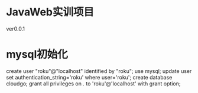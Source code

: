 # JavaWeb实训项目  
  
ver0.0.1  

# mysql初始化
create user "roku"@"localhost" identified by "roku";
use mysql;
update user set authentication_string='roku' where user='roku';
create database cloudgo;
grant all privileges on *.* to 'roku'@'localhost' with grant option;

